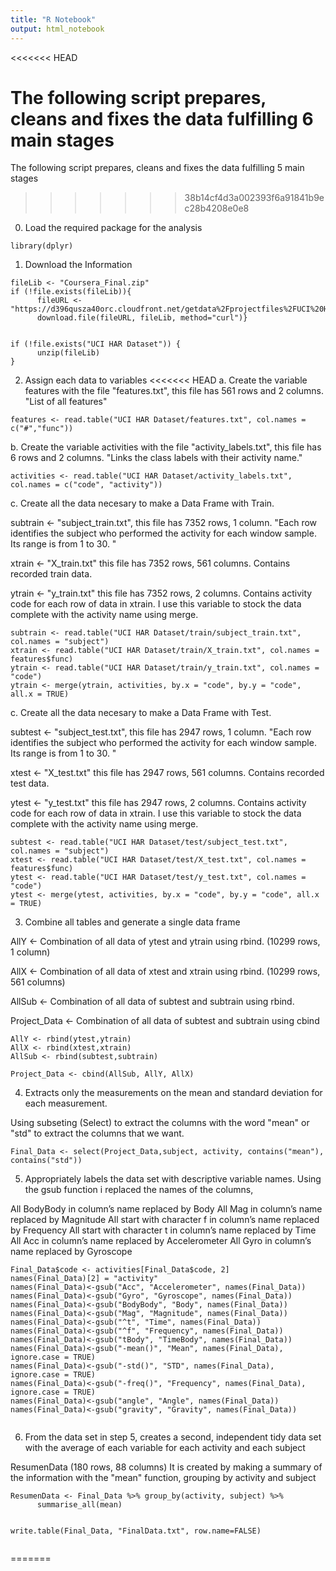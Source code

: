 ```yaml
---
title: "R Notebook"
output: html_notebook
---
```



<<<<<<< HEAD

The following script prepares, cleans and fixes the data fulfilling 6 main stages
=======
The following script prepares, cleans and fixes the data fulfilling 5 main stages
>>>>>>> 38b14cf4d3a002393f6a91841b9ec28b4208e0e8

0. Load the required package for the analysis

```{r}
library(dplyr)
```
1. Download the Information

```{r}
fileLib <- "Coursera_Final.zip"
if (!file.exists(fileLib)){
      fileURL <- "https://d396qusza40orc.cloudfront.net/getdata%2Fprojectfiles%2FUCI%20HAR%20Dataset.zip"
      download.file(fileURL, fileLib, method="curl")}


if (!file.exists("UCI HAR Dataset")) { 
      unzip(fileLib) 
}
```
2. Assign each data to variables
<<<<<<< HEAD
a. Create the variable features with the file "features.txt", this file has 561 rows and 2 columns. "List of all features"
      
      
```{r}
features <- read.table("UCI HAR Dataset/features.txt", col.names = c("#","func"))

```

b. Create the variable activities with the file "activity_labels.txt", this file has 6 rows and 2 columns. "Links the class labels with their activity name."

```{r}
activities <- read.table("UCI HAR Dataset/activity_labels.txt", col.names = c("code", "activity"))

```      

c. Create all the data necesary to make a Data Frame with Train.

subtrain <- "subject_train.txt", this file has 7352 rows, 1 column. "Each row identifies the subject who performed the activity for each window sample. Its range is from 1 to 30. "

xtrain <- "X_train.txt" this file has 7352 rows, 561 columns. Contains recorded train data.

ytrain <- "y_train.txt" this file has 7352 rows, 2 columns. Contains activity code for each row of data in xtrain. I use this variable to stock the data complete with the activity name using merge.


```{r}
subtrain <- read.table("UCI HAR Dataset/train/subject_train.txt", col.names = "subject")
xtrain <- read.table("UCI HAR Dataset/train/X_train.txt", col.names = features$func)
ytrain <- read.table("UCI HAR Dataset/train/y_train.txt", col.names = "code")
ytrain <- merge(ytrain, activities, by.x = "code", by.y = "code", all.x = TRUE)

```   

c. Create all the data necesary to make a Data Frame with Test.

subtest <- "subject_test.txt", this file has 2947  rows, 1 column. "Each row identifies the subject who performed the activity for each window sample. Its range is from 1 to 30. "

xtest <- "X_test.txt" this file has 2947  rows, 561 columns. Contains recorded test data.

ytest <- "y_test.txt" this file has 2947  rows, 2 columns. Contains activity code for each row of data in xtrain. I use this variable to stock the data complete with the activity name using merge.


```{r}
subtest <- read.table("UCI HAR Dataset/test/subject_test.txt", col.names = "subject")
xtest <- read.table("UCI HAR Dataset/test/X_test.txt", col.names = features$func)
ytest <- read.table("UCI HAR Dataset/test/y_test.txt", col.names = "code")
ytest <- merge(ytest, activities, by.x = "code", by.y = "code", all.x = TRUE)

```   

3. Combine all tables and generate a single data frame

AllY <- Combination of all data of ytest and ytrain using rbind. (10299 rows, 1 column) 

AllX <- Combination of all data of xtest and xtrain using rbind. (10299 rows, 561 columns) 

AllSub <- Combination of all data of subtest and subtrain using rbind.

Project_Data <- Combination of all data of subtest and subtrain using cbind


```{r}
AllY <- rbind(ytest,ytrain)
AllX <- rbind(xtest,xtrain)
AllSub <- rbind(subtest,subtrain)

Project_Data <- cbind(AllSub, AllY, AllX)

``` 
4. Extracts only the measurements on the mean and standard deviation for each measurement. 

Using subseting (Select) to extract the columns with the word "mean" or "std" to extract the columns that we want.


```{r}
Final_Data <- select(Project_Data,subject, activity, contains("mean"), contains("std"))

``` 

5. Appropriately labels the data set with descriptive variable names. 
Using the gsub function i replaced the names of the columns, 

All BodyBody in column’s name replaced by Body
All Mag in column’s name replaced by Magnitude
All start with character f in column’s name replaced by Frequency
All start with character t in column’s name replaced by Time
All Acc in column’s name replaced by Accelerometer
All Gyro in column’s name replaced by Gyroscope

```{r}
Final_Data$code <- activities[Final_Data$code, 2]
names(Final_Data)[2] = "activity"
names(Final_Data)<-gsub("Acc", "Accelerometer", names(Final_Data))
names(Final_Data)<-gsub("Gyro", "Gyroscope", names(Final_Data))
names(Final_Data)<-gsub("BodyBody", "Body", names(Final_Data))
names(Final_Data)<-gsub("Mag", "Magnitude", names(Final_Data))
names(Final_Data)<-gsub("^t", "Time", names(Final_Data))
names(Final_Data)<-gsub("^f", "Frequency", names(Final_Data))
names(Final_Data)<-gsub("tBody", "TimeBody", names(Final_Data))
names(Final_Data)<-gsub("-mean()", "Mean", names(Final_Data), ignore.case = TRUE)
names(Final_Data)<-gsub("-std()", "STD", names(Final_Data), ignore.case = TRUE)
names(Final_Data)<-gsub("-freq()", "Frequency", names(Final_Data), ignore.case = TRUE)
names(Final_Data)<-gsub("angle", "Angle", names(Final_Data))
names(Final_Data)<-gsub("gravity", "Gravity", names(Final_Data))


``` 

6. From the data set in step 5, creates a second, independent tidy data set with the average of each variable for each activity and each subject

ResumenData (180 rows, 88 columns) 
It is created by making a summary of the information with the "mean" function, grouping by activity and subject


```{r}
ResumenData <- Final_Data %>% group_by(activity, subject) %>% 
      summarise_all(mean)


write.table(Final_Data, "FinalData.txt", row.name=FALSE)


``` 
=======



